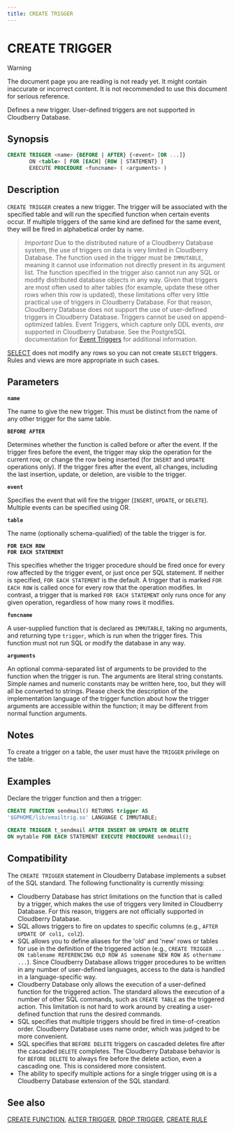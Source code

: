 ```yaml
---
title: CREATE TRIGGER
---
```


# CREATE TRIGGER

> [!WARNING]
> The document page you are reading is not ready yet. It might contain inaccurate or incorrect content. It is not recommended to use this document for serious reference.

Defines a new trigger. User-defined triggers are not supported in Cloudberry Database.

## Synopsis

```sql
CREATE TRIGGER <name> {BEFORE | AFTER} {<event> [OR ...]}
       ON <table> [ FOR [EACH] {ROW | STATEMENT} ]
       EXECUTE PROCEDURE <funcname> ( <arguments> )
```

## Description

`CREATE TRIGGER` creates a new trigger. The trigger will be associated with the specified table and will run the specified function when certain events occur. If multiple triggers of the same kind are defined for the same event, they will be fired in alphabetical order by name.

>*Important* Due to the distributed nature of a Cloudberry Database system, the use of triggers on data is very limited in Cloudberry Database. The function used in the trigger must be `IMMUTABLE`, meaning it cannot use information not directly present in its argument list. The function specified in the trigger also cannot run any SQL or modify distributed database objects in any way. Given that triggers are most often used to alter tables (for example, update these other rows when this row is updated), these limitations offer very little practical use of triggers in Cloudberry Database. For that reason, Cloudberry Database does not support the use of user-defined triggers in Cloudberry Database. Triggers cannot be used on append-optimized tables.
> Event Triggers, which capture only DDL events, _are_ supported in Cloudberry Database. See the PostgreSQL documentation for [Event Triggers](https://www.postgresql.org/docs/12/event-triggers.html) for additional information.

[SELECT](/docs/sql-stmts/sql-stmt-select.md) does not modify any rows so you can not create `SELECT` triggers. Rules and views are more appropriate in such cases.

## Parameters

**`name`**

The name to give the new trigger. This must be distinct from the name of any other trigger for the same table.

**`BEFORE AFTER`**

Determines whether the function is called before or after the event. If the trigger fires before the event, the trigger may skip the operation for the current row, or change the row being inserted (for `INSERT` and `UPDATE` operations only). If the trigger fires after the event, all changes, including the last insertion, update, or deletion, are visible to the trigger.

**`event`**

Specifies the event that will fire the trigger (`INSERT`, `UPDATE`, or `DELETE`). Multiple events can be specified using OR.

**`table`**

The name (optionally schema-qualified) of the table the trigger is for.

**`FOR EACH ROW`**<br />
**`FOR EACH STATEMENT`**

This specifies whether the trigger procedure should be fired once for every row affected by the trigger event, or just once per SQL statement. If neither is specified, `FOR EACH STATEMENT` is the default. A trigger that is marked `FOR EACH ROW` is called once for every row that the operation modifies. In contrast, a trigger that is marked `FOR EACH STATEMENT` only runs once for any given operation, regardless of how many rows it modifies.

**`funcname`**

A user-supplied function that is declared as `IMMUTABLE`, taking no arguments, and returning type `trigger`, which is run when the trigger fires. This function must not run SQL or modify the database in any way.

**`arguments`**

An optional comma-separated list of arguments to be provided to the function when the trigger is run. The arguments are literal string constants. Simple names and numeric constants may be written here, too, but they will all be converted to strings. Please check the description of the implementation language of the trigger function about how the trigger arguments are accessible within the function; it may be different from normal function arguments.

## Notes

To create a trigger on a table, the user must have the `TRIGGER` privilege on the table.

## Examples

Declare the trigger function and then a trigger:

```sql
CREATE FUNCTION sendmail() RETURNS trigger AS 
'$GPHOME/lib/emailtrig.so' LANGUAGE C IMMUTABLE;

CREATE TRIGGER t_sendmail AFTER INSERT OR UPDATE OR DELETE 
ON mytable FOR EACH STATEMENT EXECUTE PROCEDURE sendmail();
```

## Compatibility

The `CREATE TRIGGER` statement in Cloudberry Database implements a subset of the SQL standard. The following functionality is currently missing:

- Cloudberry Database has strict limitations on the function that is called by a trigger, which makes the use of triggers very limited in Cloudberry Database. For this reason, triggers are not officially supported in Cloudberry Database.
- SQL allows triggers to fire on updates to specific columns (e.g., `AFTER UPDATE OF col1, col2`).
- SQL allows you to define aliases for the 'old' and 'new' rows or tables for use in the definition of the triggered action (e.g., `CREATE TRIGGER ... ON tablename REFERENCING OLD ROW AS somename NEW ROW AS othername ...`). Since Cloudberry Database allows trigger procedures to be written in any number of user-defined languages, access to the data is handled in a language-specific way.
- Cloudberry Database only allows the execution of a user-defined function for the triggered action. The standard allows the execution of a number of other SQL commands, such as `CREATE TABLE` as the triggered action. This limitation is not hard to work around by creating a user-defined function that runs the desired commands.
- SQL specifies that multiple triggers should be fired in time-of-creation order. Cloudberry Database uses name order, which was judged to be more convenient.
- SQL specifies that `BEFORE DELETE` triggers on cascaded deletes fire after the cascaded `DELETE` completes. The Cloudberry Database behavior is for `BEFORE DELETE` to always fire before the delete action, even a cascading one. This is considered more consistent.
- The ability to specify multiple actions for a single trigger using `OR` is a Cloudberry Database extension of the SQL standard.

## See also

[CREATE FUNCTION](/docs/sql-stmts/sql-stmt-create-function.md), [ALTER TRIGGER](/docs/sql-stmts/sql-stmt-alter-trigger.md), [DROP TRIGGER](/docs/sql-stmts/sql-stmt-drop-trigger.md), [CREATE RULE](/docs/sql-stmts/sql-stmt-create-rule.md)
